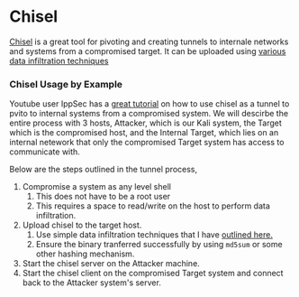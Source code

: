 # Chisel
[Chisel](https://github.com/jpillora/chisel) is a great tool for pivoting and creating tunnels to internale networks and systems from a compromised target. It can be uploaded using [various data infiltration techniques](https://github.com/weaknetlabs/Penetration-Testing-Grimoire/blob/master/Post%20Exploitation/data-exfiltration-infiltration.md)
### Chisel Usage by Example
Youtube user IppSec has a [great tutorial](https://github.com/weaknetlabs/Penetration-Testing-Grimoire/blob/master/Post%20Exploitation/data-exfiltration-infiltration.md) on how to use chisel as a tunnel to pvito to internal systems from a compromised system. We will descirbe the entire process with 3 hosts, Attacker, which is our Kali system, the Target which is the compromised host, and the Internal Target, which lies on an internal netework that only the compromised Target system has access to communicate with.

Below are the steps outlined in the tunnel process,
1. Compromise a system as any level shell
   1. This does not have to be a root user
   2. This requires a space to read/write on the host to perform data infiltration.
2. Upload chisel to the target host.
    1. Use simple data infiltration techniques that I have [outlined here.](https://github.com/weaknetlabs/Penetration-Testing-Grimoire/blob/master/Post%20Exploitation/data-exfiltration-infiltration.md)
    2. Ensure the binary tranferred successfully by using `md5sum` or some other hashing mechanism.
3. Start the chisel server on the Attacker machine.
4. Start the chisel client on the compromised Target system and connect back to the Attacker system's server.
